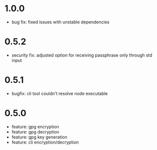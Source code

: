 # 1.0.0
- bug fix: fixed issues with unstable dependencies

# 0.5.2
- security fix: adjusted option for receiving passphrase only through std input

# 0.5.1
- bugfix: cli tool couldn't resolve node executable

# 0.5.0
- feature: gpg encryption
- feature: gpg decryption
- feature: gpg key generation
- feature: cli encryption/decryption
